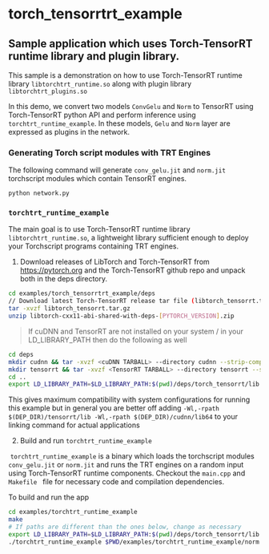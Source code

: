 # torch_tensorrtrt_example

## Sample application which uses Torch-TensorRT runtime library and plugin library.

This sample is a demonstration on how to use Torch-TensorRT runtime library `libtorchtrt_runtime.so` along with plugin library `libtorchtrt_plugins.so`

In this demo, we convert two models `ConvGelu` and `Norm` to TensorRT using Torch-TensorRT python API and perform inference using `torchtrt_runtime_example`. In these models, `Gelu` and `Norm` layer are expressed as plugins in the network.

### Generating Torch script modules with TRT Engines

The following command will generate `conv_gelu.jit` and `norm.jit` torchscript modules which contain TensorRT engines.

```sh
python network.py
```

### `torchtrt_runtime_example`
The main goal is to use Torch-TensorRT runtime library `libtorchtrt_runtime.so`, a lightweight library sufficient enough to deploy your Torchscript programs containing TRT engines.

1) Download releases of LibTorch and Torch-TensorRT from https://pytorch.org and the Torch-TensorRT github repo and unpack both in the deps directory.

```sh
cd examples/torch_tensorrtrt_example/deps
// Download latest Torch-TensorRT release tar file (libtorch_tensorrt.tar.gz) from https://github.com/NVIDIA/Torch-TensorRT/releases
tar -xvzf libtorch_tensorrt.tar.gz
unzip libtorch-cxx11-abi-shared-with-deps-[PYTORCH_VERSION].zip
```

> If cuDNN and TensorRT are not installed on your system / in your LD_LIBRARY_PATH then do the following as well

```sh
cd deps
mkdir cudnn && tar -xvzf <cuDNN TARBALL> --directory cudnn --strip-components=1
mkdir tensorrt && tar -xvzf <TensorRT TARBALL> --directory tensorrt --strip-components=1
cd ..
export LD_LIBRARY_PATH=$LD_LIBRARY_PATH:$(pwd)/deps/torch_tensorrt/lib:$(pwd)/deps/libtorch/lib:$(pwd)/deps/tensorrt/lib:$(pwd)/deps/cudnn/lib64:/usr/local/cuda/lib
```

This gives maximum compatibility with system configurations for running this example but in general you are better off adding `-Wl,-rpath $(DEP_DIR)/tensorrt/lib -Wl,-rpath $(DEP_DIR)/cudnn/lib64` to your linking command for actual applications

 2) Build and run `torchtrt_runtime_example`

​     `torchtrt_runtime_example` is a binary which loads the torchscript modules `conv_gelu.jit` or `norm.jit` and runs the TRT engines on a random input using Torch-TensorRT runtime components. Checkout the `main.cpp` and `Makefile ` file for necessary code and compilation dependencies.

To build and run the app

```sh
cd examples/torchtrt_runtime_example
make
# If paths are different than the ones below, change as necessary
export LD_LIBRARY_PATH=$LD_LIBRARY_PATH:$(pwd)/deps/torch_tensorrt/lib:$(pwd)/deps/libtorch/lib:$(pwd)/deps/tensorrt/lib:$(pwd)/deps/cudnn/lib64:/usr/local/cuda/lib
./torchtrt_runtime_example $PWD/examples/torchtrt_runtime_example/norm.jit
```
